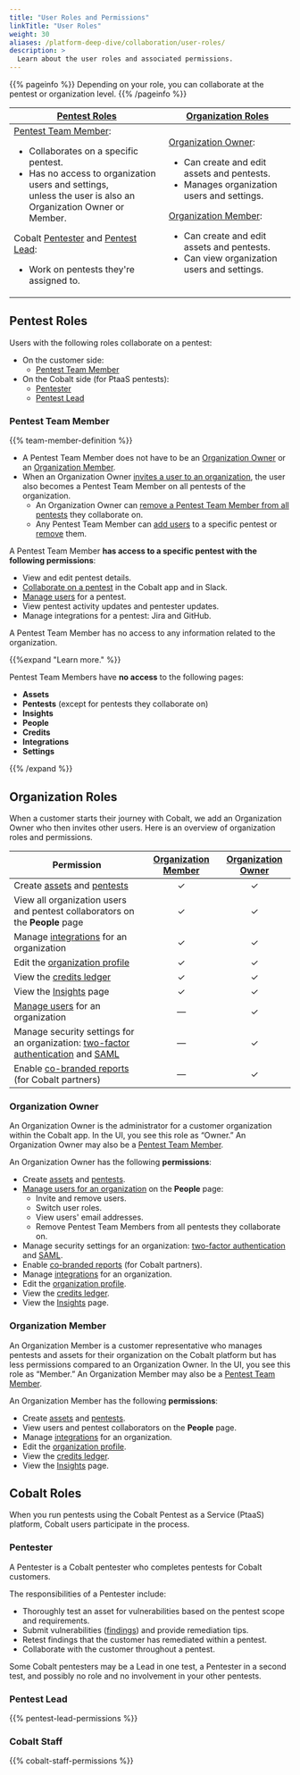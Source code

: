```yaml
---
title: "User Roles and Permissions"
linkTitle: "User Roles"
weight: 30
aliases: /platform-deep-dive/collaboration/user-roles/
description: >
  Learn about the user roles and associated permissions.
---
```


{{% pageinfo %}}
Depending on your role, you can collaborate at the pentest or organization level.
{{% /pageinfo %}}

| [Pentest Roles](#pentest-roles) | [Organization Roles](#organization-roles) |
|---|---|
| [Pentest Team Member](#pentest-team-member):<ul><li>Collaborates on a specific pentest.</li><li>Has no access to organization users and settings,<br>unless the user is also an Organization Owner or Member.</li></ul>Cobalt [Pentester](#pentester) and [Pentest Lead](#pentest-lead):<ul><li>Work on pentests they're assigned to.</li></ul> | [Organization Owner](#organization-owner):<ul><li>Can create and edit assets and pentests.</li><li>Manages organization users and settings.</li></ul>[Organization Member](#organization-member):<ul><li>Can create and edit assets and pentests.</li><li>Can view organization users and settings.</li></ul> |

## Pentest Roles

Users with the following roles collaborate on a pentest:

- On the customer side:
  - [Pentest Team Member](#pentest-team-member)
- On the Cobalt side (for PtaaS pentests):
  - [Pentester](#pentester)
  - [Pentest Lead](#pentest-lead)

### Pentest Team Member

{{% team-member-definition %}}

- A Pentest Team Member does not have to be an [Organization Owner](#organization-owner) or an [Organization Member](#organization-member).
- When an Organization Owner [invites a user to an organization](/platform-deep-dive/collaboration/organization/manage-users/#invite-users), the user also becomes a Pentest Team Member on all pentests of the organization.
  - An Organization Owner can [remove a Pentest Team Member from all pentests](/platform-deep-dive/collaboration/organization/manage-users/#remove-a-user-from-all-pentests) they collaborate on.
  - Any Pentest Team Member can [add users](/platform-deep-dive/collaboration/manage-collaborators/#add-a-pentest-team-member) to a specific pentest or [remove](/platform-deep-dive/collaboration/manage-collaborators/#remove-a-pentest-team-member) them.

A Pentest Team Member **has access to a specific pentest with the following permissions**:

- View and edit pentest details.
- [Collaborate on a pentest](/platform-deep-dive/collaboration/collaborate-on-pentests/) in the Cobalt app and in Slack.
- [Manage users](/platform-deep-dive/collaboration/manage-collaborators/) for a pentest.
- View pentest activity updates and pentester updates.
- Manage integrations for a pentest: Jira and GitHub.

A Pentest Team Member has no access to any information related to the organization.

{{%expand "Learn more." %}}

Pentest Team Members have **no access** to the following pages:

- **Assets**
- **Pentests** (except for pentests they collaborate on)
- **Insights**
- **People**
- **Credits**
- **Integrations**
- **Settings**

{{% /expand %}}

## Organization Roles

When a customer starts their journey with Cobalt, we add an Organization Owner who then invites other users. Here is an overview of organization roles and permissions.

| Permission | [Organization Member](#organization-member) | [Organization Owner](#organization-owner) |
|---|:---:|:---:|
| Create [assets](/platform-deep-dive/assets/) and [pentests](/platform-deep-dive/pentests/) | ✓ | ✓ |
| View all organization users and pentest collaborators on the **People** page | ✓ | ✓ |
| Manage [integrations](/integrations/) for an organization | ✓ | ✓ |
| Edit the [organization profile](/platform-deep-dive/collaboration/organization/organization-settings/#edit-the-organization-profile) | ✓ | ✓ |
| View the [credits ledger](/platform-deep-dive/credits/track-credits/) | ✓ | ✓ |
| View the [Insights](/platform-deep-dive/assets/insights/) page | ✓ | ✓ |
| [Manage users](/platform-deep-dive/collaboration/organization/manage-users/) for an organization | — | ✓ |
| Manage security settings for an organization: [two-factor authentication](/platform-deep-dive/collaboration/organization/organization-settings/enforce-2fa/) and [SAML](/platform-deep-dive/collaboration/organization/organization-settings/saml-sso/) | — | ✓ |
| Enable [co-branded reports](/platform-deep-dive/pentests/reports/cobranded-reports/) (for Cobalt partners) | — | ✓ |

### Organization Owner

An Organization Owner is the administrator for a customer organization within the Cobalt app. In the UI, you see this role as “Owner.” An Organization Owner may also be a [Pentest Team Member](#pentest-team-member).

An Organization Owner has the following **permissions**:

- Create [assets](/platform-deep-dive/assets/) and [pentests](/platform-deep-dive/pentests/).
- [Manage users for an organization](/platform-deep-dive/collaboration/organization/manage-users/) on the **People** page:
  - Invite and remove users.
  - Switch user roles.
  - View users' email addresses.
  - Remove Pentest Team Members from all pentests they collaborate on.
- Manage security settings for an organization: [two-factor authentication](/platform-deep-dive/collaboration/organization/organization-settings/enforce-2fa/) and [SAML](/platform-deep-dive/collaboration/organization/organization-settings/saml-sso/).
- Enable [co-branded reports](/platform-deep-dive/pentests/reports/cobranded-reports/) (for Cobalt partners).
- Manage [integrations](/integrations/) for an organization.
- Edit the [organization profile](/platform-deep-dive/collaboration/organization/organization-settings/#edit-the-organization-profile).
- View the [credits ledger](/platform-deep-dive/credits/track-credits/).
- View the [Insights](/platform-deep-dive/assets/insights/) page.

### Organization Member

An Organization Member is a customer representative who manages pentests and assets for their organization on the Cobalt platform but has less permissions compared to an Organization Owner. In the UI, you see this role as “Member.” An Organization Member may also be a [Pentest Team Member](#pentest-team-member).

An Organization Member has the following **permissions**:

- Create [assets](/platform-deep-dive/assets/) and [pentests](/platform-deep-dive/pentests/).
- View users and pentest collaborators on the **People** page.
- Manage [integrations](/integrations/) for an organization.
- Edit the [organization profile](/platform-deep-dive/collaboration/organization/organization-settings/#edit-the-organization-profile).
- View the [credits ledger](/platform-deep-dive/credits/track-credits/).
- View the [Insights](/platform-deep-dive/assets/insights/) page.

## Cobalt Roles

When you run pentests using the Cobalt Pentest as a Service (PtaaS) platform, Cobalt users participate in the process.

### Pentester

A Pentester is a Cobalt pentester who completes pentests for Cobalt customers.

The responsibilities of a Pentester include:

- Thoroughly test an asset for vulnerabilities based on the pentest scope and requirements.
- Submit vulnerabilities ([findings](/platform-deep-dive/pentests/findings/)) and provide remediation tips.
- Retest findings that the customer has remediated within a pentest.
- Collaborate with the customer throughout a pentest.

Some Cobalt pentesters may be a Lead in one test, a Pentester in a second test, and possibly no role and no involvement in your other pentests.

### Pentest Lead

{{% pentest-lead-permissions %}}

### Cobalt Staff

{{% cobalt-staff-permissions %}}
